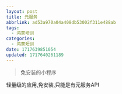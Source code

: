 ```yaml
---
layout: post
title: 元服务
abbrlink: ad53a970a04a408db53002f311e488ab
tags:
  - 鸿蒙培训
categories:
  - 鸿蒙短训
date: 1717639851054
updated: 1717640261189
---
```


> 免安装的小程序

轻量级的应用,免安装,只能是有元服务API
